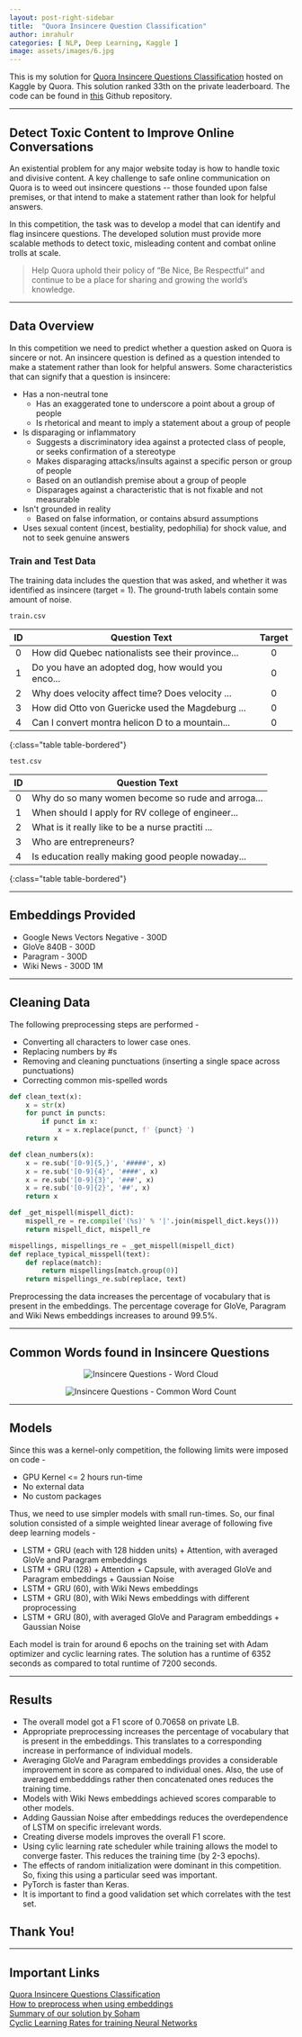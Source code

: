 ```yaml
---
layout: post-right-sidebar
title:  "Quora Insincere Question Classification"
author: imrahulr
categories: [ NLP, Deep Learning, Kaggle ]
image: assets/images/6.jpg
---
```

This is my solution for <a href="https://www.kaggle.com/c/quora-insincere-questions-classification">Quora Insincere Questions Classification</a> hosted on Kaggle by Quora. This solution ranked 33th on the private leaderboard. The code can be found in <a href="https://github.com/imrahulr/Quora-Insincere-Questions">this</a> Github repository.

---

## Detect Toxic Content to Improve Online Conversations

An existential problem for any major website today is how to handle toxic and divisive content. A key challenge to safe online communication on Quora is to weed out insincere questions -- those founded upon false premises, or that intend to make a statement rather than look for helpful answers.

In this competition, the task was to develop a model that can identify and flag insincere questions. The developed solution must provide more scalable methods to detect toxic, misleading content and combat online trolls at scale. 

>Help Quora uphold their policy of “Be Nice, Be Respectful” and continue to be a place for sharing and growing the world’s knowledge.

---

## Data Overview

In this competition we need to predict whether a question asked on Quora is sincere or not.
An insincere question is defined as a question intended to make a statement rather than look for helpful answers. Some characteristics that can signify that a question is insincere:
- Has a non-neutral tone
  - Has an exaggerated tone to underscore a point about a group of people
  - Is rhetorical and meant to imply a statement about a group of people
- Is disparaging or inflammatory
  - Suggests a discriminatory idea against a protected class of people, or seeks confirmation of a stereotype
  - Makes disparaging attacks/insults against a specific person or group of people
  - Based on an outlandish premise about a group of people
  - Disparages against a characteristic that is not fixable and not measurable 
- Isn't grounded in reality
  - Based on false information, or contains absurd assumptions
- Uses sexual content (incest, bestiality, pedophilia) for shock value, and not to seek genuine answers

### Train and Test Data

The training data includes the question that was asked, and whether it was identified as insincere (target = 1). The ground-truth labels contain some amount of noise.

`train.csv`

| ID | Question Text | Target |
|:--:|--------------|:----:|
| 0 |	How did Quebec nationalists see their province... | 0 |
| 1 |	Do you have an adopted dog, how would you enco... | 0 |
| 2 |	Why does velocity affect time? Does velocity  ... | 0 |
| 3 |	How did Otto von Guericke used the Magdeburg ...  | 0 |
| 4 |	Can I convert montra helicon D to a mountain... | 0 |
{:class="table table-bordered"}

`test.csv`

| ID | Question Text |
|:--:|--------------|
| 0 |	Why do so many women become so rude and arroga... |
| 1 |	When should I apply for RV college of engineer... |
| 2 |	What is it really like to be a nurse practiti ... |
| 3 |	Who are entrepreneurs? |
| 4 |	Is education really making good people nowaday... |
{:class="table table-bordered"}

---

## Embeddings Provided

- Google News Vectors Negative - 300D
- GloVe 840B - 300D
- Paragram - 300D
- Wiki News - 300D 1M

---

## Cleaning Data

The following preprocessing steps are performed - 
- Converting all characters to lower case ones.
- Replacing numbers by #s
- Removing and cleaning punctuations (inserting a single space across punctuations)
- Correcting common mis-spelled words

```python
def clean_text(x):
    x = str(x)
    for punct in puncts:
        if punct in x:
            x = x.replace(punct, f' {punct} ')
    return x

def clean_numbers(x):
    x = re.sub('[0-9]{5,}', '#####', x)
    x = re.sub('[0-9]{4}', '####', x)
    x = re.sub('[0-9]{3}', '###', x)
    x = re.sub('[0-9]{2}', '##', x)
    return x

def _get_mispell(mispell_dict):
    mispell_re = re.compile('(%s)' % '|'.join(mispell_dict.keys()))
    return mispell_dict, mispell_re

mispellings, mispellings_re = _get_mispell(mispell_dict)
def replace_typical_misspell(text):
    def replace(match):
        return mispellings[match.group(0)]
    return mispellings_re.sub(replace, text)
```

Preprocessing the data increases the percentage of vocabulary that is present in the embeddings. The percentage coverage for GloVe, Paragram and Wiki News embeddings increases to around 99.5%.

---

## Common Words found in Insincere Questions 

<p align="center">
<img src="{{ site.baseurl }}/assets/images/quora/2.jpg" alt="Insincere Questions - Word Cloud"/>
</p>

<p align="center">
<img src="{{ site.baseurl }}/assets/images/quora/1.png" alt="Insincere Questions - Common Word Count"/></p>

---

## Models

Since this was a kernel-only competition, the following limits were imposed on code -
- GPU Kernel <= 2 hours run-time
- No external data 
- No custom packages

Thus, we need to use simpler models with small run-times. So, our final solution consisted of a simple weighted linear average of following five deep learning models - 
- LSTM + GRU (each with 128 hidden units) + Attention, with averaged GloVe and Paragram embeddings
- LSTM + GRU (128) + Attention + Capsule, with averaged GloVe and Paragram embeddings + Gaussian Noise
- LSTM + GRU (60), with Wiki News embeddings
- LSTM + GRU (80), with Wiki News embeddings with different proprocessing
- LSTM + GRU (80), with averaged GloVe and Paragram embeddings + Gaussian Noise         

Each model is train for around 6 epochs on the training set with Adam optimizer and cyclic learning rates. The solution has a runtime of 6352 seconds as compared to total runtime of 7200 seconds.

---

## Results

- The overall model got a F1 score of 0.70658 on private LB.
- Appropriate preprocessing increases the percentage of vocabulary that is present in the embeddings. This translates to a corresponding increase in performance of individual models.
- Averaging GloVe and Paragram embeddings provides a considerable improvement in score as compared to individual ones. Also, the use of averaged embedddings rather then concatenated ones reduces the training time. 
- Models with Wiki News embeddings achieved scores comparable to other models.
- Adding Gaussian Noise after embeddings reduces the overdependence of LSTM on specific irrelevant words.
- Creating diverse models improves the overall F1 score.
- Using cylic learning rate scheduler while training allows the model to converge faster. This reduces the training time (by 2-3 epochs).
- The effects of random initialization were dominant in this competition. So, fixing this using a particular seed was important.
- PyTorch is faster than Keras.
- It is important to find a good validation set which correlates with the test set.

## Thank You!

---

## Important Links

<a href="https://www.kaggle.com/c/quora-insincere-questions-classification">Quora Insincere Questions Classification</a><br>
<a href="https://www.kaggle.com/christofhenkel/how-to-preprocessing-when-using-embeddings">How to preprocess when using embeddings</a><br>
<a href="https://www.kaggle.com/c/quora-insincere-questions-classification/discussion/80577#latest-471866">Summary of our solution by Soham</a><br>
<a href="https://arxiv.org/abs/1506.01186">Cyclic Learning Rates for training Neural Networks</a>